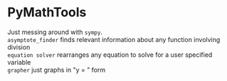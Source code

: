 # PyMathTools
Just messing around with `sympy`.\
`asymptote_finder` finds relevant information about any function involving division\
`equation solver` rearranges any equation to solve for a user specified variable\
`grapher` just graphs in "y = " form



